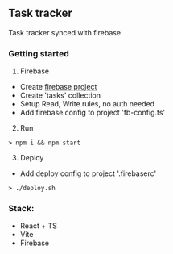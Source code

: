 ## Task tracker

Task tracker synced with firebase

### Getting started
1) Firebase
- Create [firebase project](https://console.firebase.google.com/?hl=ru)
- Create 'tasks' collection
- Setup Read, Write rules, no auth needed
- Add firebase config to project 'fb-config.ts'
2) Run
```console
> npm i && npm start
```
3) Deploy
- Add deploy config to project '.firebaserc'
```
> ./deploy.sh
```

### Stack:
- React + TS
- Vite
- Firebase
